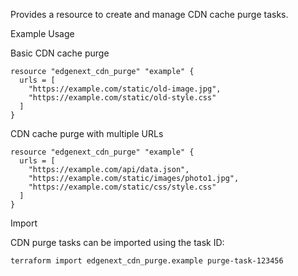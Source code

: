 Provides a resource to create and manage CDN cache purge tasks.

Example Usage

Basic CDN cache purge

```hcl
resource "edgenext_cdn_purge" "example" {
  urls = [
    "https://example.com/static/old-image.jpg",
    "https://example.com/static/old-style.css"
  ]
}
```

CDN cache purge with multiple URLs

```hcl
resource "edgenext_cdn_purge" "example" {
  urls = [
    "https://example.com/api/data.json",
    "https://example.com/static/images/photo1.jpg",
    "https://example.com/static/css/style.css"
  ]
}
```

Import

CDN purge tasks can be imported using the task ID:

```shell
terraform import edgenext_cdn_purge.example purge-task-123456
```
